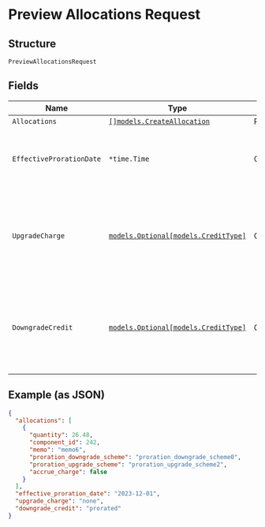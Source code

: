 
# Preview Allocations Request

## Structure

`PreviewAllocationsRequest`

## Fields

| Name | Type | Tags | Description |
|  --- | --- | --- | --- |
| `Allocations` | [`[]models.CreateAllocation`](../../doc/models/create-allocation.md) | Required | - |
| `EffectiveProrationDate` | `*time.Time` | Optional | To calculate proration amounts for a future time. Only within a current subscription period. Only ISO8601 format is supported. |
| `UpgradeCharge` | [`models.Optional[models.CreditType]`](../../doc/models/credit-type.md) | Optional | The type of credit to be created when upgrading/downgrading. Defaults to the component and then site setting if one is not provided.<br>Available values: `full`, `prorated`, `none`. |
| `DowngradeCredit` | [`models.Optional[models.CreditType]`](../../doc/models/credit-type.md) | Optional | The type of credit to be created when upgrading/downgrading. Defaults to the component and then site setting if one is not provided.<br>Available values: `full`, `prorated`, `none`. |

## Example (as JSON)

```json
{
  "allocations": [
    {
      "quantity": 26.48,
      "component_id": 242,
      "memo": "memo6",
      "proration_downgrade_scheme": "proration_downgrade_scheme0",
      "proration_upgrade_scheme": "proration_upgrade_scheme2",
      "accrue_charge": false
    }
  ],
  "effective_proration_date": "2023-12-01",
  "upgrade_charge": "none",
  "downgrade_credit": "prorated"
}
```

